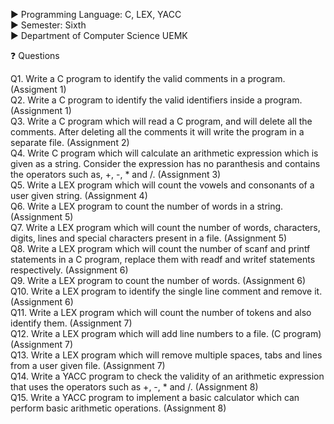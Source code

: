 ▶️ Programming Language: C, LEX, YACC<br />
▶️ Semester: Sixth<br />
▶️ Department of Computer Science UEMK<br />

❓ Questions

Q1. Write a C program to identify the valid comments in a program. (Assigment 1)<br />
Q2. Write a C program to identify the valid identifiers inside a program. (Assignment 1)<br />
Q3. Write a C program which will read a C program, and will delete all the comments. After deleting all the comments it will write the program in a separate file. (Assignment 2)<br />
Q4. Write C program which will calculate an arithmetic expression which is given as a string. Consider the expression has no paranthesis and contains the operators such as, +, -, * and /. (Assignment 3)<br />
Q5. Write a LEX program which will count the vowels and consonants of a user given string. (Assignment 4)<br />
Q6. Write a LEX program to count the number of words in a string. (Assignment 5)<br />
Q7. Write a LEX program which will count the number of words, characters, digits, lines and special characters present in a file. (Assignment 5)<br />
Q8. Write a LEX program which will count the number of scanf and printf statements in a C program, replace them with readf and writef statements respectively. (Assignment 6)<br />
Q9. Write a LEX program to count the number of words. (Assignment 6)<br />
Q10. Write a LEX program to identify the single line comment and remove it. (Assignment 6)<br />
Q11. Write a LEX program which will count the number of tokens and also identify them. (Assignment 7)<br />
Q12. Write a LEX program which will add line numbers to a file. (C program) (Assignment 7)<br />
Q13. Write a LEX program which will remove multiple spaces, tabs and lines from a user given file. (Assignment 7)<br />
Q14. Write a YACC program to check the validity of an arithmetic expression that uses the operators such as +, -, * and /. (Assignment 8)<br />
Q15. Write a YACC program to implement a basic calculator which can perform basic arithmetic operations. (Assignment 8)
